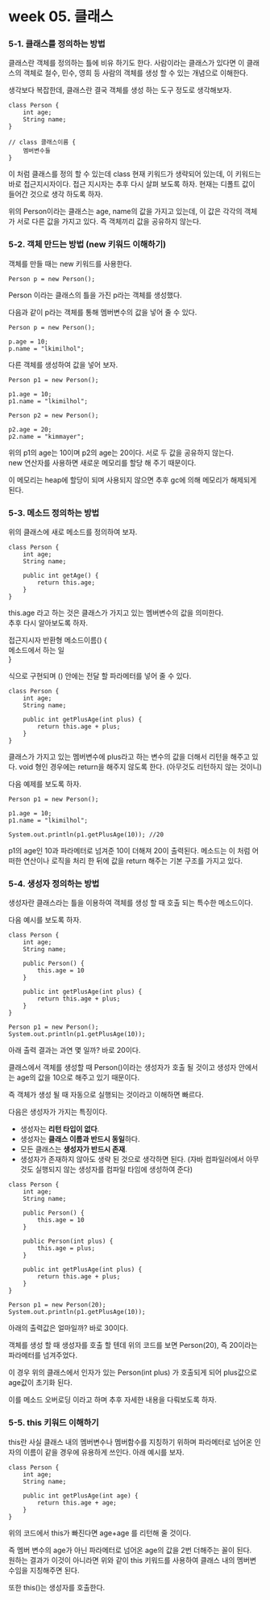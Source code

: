 # week 05. 클래스

### 5-1. 클래스를 정의하는 방법

클래스란 객체를 정의하는 틀에 비유 하기도 한다.
사람이라는 클래스가 있다면 이 클래스의 객체로 철수, 민수, 영희 등 사람의 객체를 생성 할 수 있는 개념으로 이해한다.

생각보다 복잡한데, 클래스란 결국 객체를 생성 하는 도구 정도로 생각해보자.

```
class Person {
    int age;
    String name;
}

// class 클래스이름 {
    멤버변수들
}
```

이 처럼 클래스를 정의 할 수 있는데 class 현재 키워드가 생략되어 있는데, 이 키워드는 바로 접근지시자이다.
접근 지시자는 추후 다시 살펴 보도록 하자. 현재는 디폴트 값이 들어간 것으로 생각 하도록 하자.

위의 Person이라는 클래스는 age, name의 값을 가지고 있는데, 이 값은 각각의 객체가 서로 다른 값을 가지고 있다. 즉 객체끼리 값을 공유하지 않는다.


### 5-2. 객체 만드는 방법 (new 키워드 이해하기)

객체를 만들 때는 new 키워드를 사용한다.

```
Person p = new Person();
```

Person 이라는 클래스의 틀을 가진 p라는 객체를 생성했다.

다음과 같이 p라는 객체를 통해 멤버변수의 값을 넣어 줄 수 있다.

```
Person p = new Person();

p.age = 10;
p.name = "lkimilhol";
```

다른 객체를 생성하여 값을 넣어 보자.

```
Person p1 = new Person();

p1.age = 10;
p1.name = "lkimilhol";

Person p2 = new Person();

p2.age = 20;
p2.name = "kimmayer";
```

위의 p1의 age는 10이며 p2의 age는 20이다. 서로 두 값을 공유하지 않는다.  
new 연산자를 사용하면 새로운 메모리를 할당 해 주기 때문이다.

이 메모리는 heap에 할당이 되며 사용되지 않으면 추후 gc에 의해 메모리가 해제되게 된다.


### 5-3. 메소드 정의하는 방법

위의 클래스에 새로 메소드를 정의하여 보자.

```
class Person {
    int age;
    String name;
    
    public int getAge() {
        return this.age;
    }
}
```

this.age 라고 하는 것은 클래스가 가지고 있는 멤버변수의 값을 의미한다.  
추후 다시 알아보도록 하자.

접근지시자 반환형 메소드이름() {  
메소드에서 하는 일  
}

식으로 구현되며 () 안에는 전달 할 파라메터를 넣어 줄 수 있다.


```
class Person {
    int age;
    String name;
    
    public int getPlusAge(int plus) {
        return this.age + plus;
    }
}
```

클래스가 가지고 있는 멤버변수에 plus라고 하는 변수의 값을 더해서 리턴을 해주고 있다.
void 형인 경우에는 return을 해주지 않도록 한다. (아무것도 리턴하지 않는 것이니)

다음 예제를 보도록 하자.


```
Person p1 = new Person();

p1.age = 10;
p1.name = "lkimilhol";

System.out.println(p1.getPlusAge(10)); //20
```

p1의 age인 10과 파라메터로 넘겨준 10이 더해져 20이 출력된다.
메소드는 이 처럼 어떠한 연산이나 로직을 처리 한 뒤에 값을 return 해주는 기본 구조를 가지고 있다.

### 5-4. 생성자 정의하는 방법

생성자란 클래스라는 틀을 이용하여 객체를 생성 할 때 호출 되는 특수한 메소드이다.

다음 예시를 보도록 하자.

```
class Person {
    int age;
    String name;
    
    public Person() {
        this.age = 10
    }
    
    public int getPlusAge(int plus) {
        return this.age + plus;
    }
}
```

```
Person p1 = new Person();
System.out.println(p1.getPlusAge(10));  
```

아래 출력 결과는 과연 몇 일까? 바로 20이다.

클래스에서 객체를 생성할 때 Person()이라는 생성자가 호출 될 것이고 생성자 안에서는 age의 값을 10으로 해주고 있기 때문이다.

즉 객체가 생성 될 때 자동으로 실행되는 것이라고 이해하면 빠르다.

다음은 생성자가 가지는 특징이다.

- 생성자는 **리턴 타입이 없다**.
- 생성자는 **클래스 이름과 반드시 동일**하다.
- 모든 클래스는 **생성자가 반드시 존재**.
- 생성자가 존재하지 않아도 생략 된 것으로 생각하면 된다. (자바 컴파일러에서 아무것도 실행되지 않는 생성자를 컴파일 타임에 생성하여 준다)

```
class Person {
    int age;
    String name;
    
    public Person() {
        this.age = 10
    }
    
    public Person(int plus) {
        this.age = plus;
    }
    
    public int getPlusAge(int plus) {
        return this.age + plus;
    }
}
```

```
Person p1 = new Person(20);
System.out.println(p1.getPlusAge(10));  
```

아래의 출력값은 얼마일까?
바로 30이다. 

객체를 생성 할 때 생성자를 호출 할 텐데 위의 코드를 보면 Person(20), 즉 20이라는 파라메터를 넘겨주었다.

이 경우 위의 클래스에서 인자가 있는 Person(int plus) 가 호출되게 되어 plus값으로 age값이 초기화 된다.

이를 메소드 오버로딩 이라고 하며 추후 자세한 내용을 다뤄보도록 하자.


### 5-5. this 키워드 이해하기

this란 사실 클래스 내의 멤버변수나 멤버함수를 지칭하기 위하며 파라메터로 넘어온 인자의 이름이 같을 경우에 유용하게 쓰인다.
아래 예시를 보자.

```
class Person {
    int age;
    String name;
    
    public int getPlusAge(int age) {
        return this.age + age;
    }
}
```

위의 코드에서 this가 빠진다면 age+age 를 리턴해 줄 것이다.

즉 멤버 변수의 age가 아닌 파라메터로 넘어온 age의 값을 2번 더해주는 꼴이 된다.  
원하는 결과가 이것이 아니라면 위와 같이 this 키워드를 사용하여 클래스 내의 멤버변수임을 지칭해주면 된다.

또한 this()는 생성자를 호출한다.